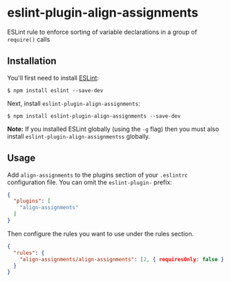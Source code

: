 # eslint-plugin-align-assignments

ESLint rule to enforce sorting of variable declarations in a group of `require()` calls

## Installation

You'll first need to install [ESLint](http://eslint.org):

```
$ npm install eslint --save-dev
```

Next, install `eslint-plugin-align-assignments`:

```
$ npm install eslint-plugin-align-assignments --save-dev
```

**Note:** If you installed ESLint globally (using the `-g` flag) then you must
also install `eslint-plugin-align-assignmentss` globally.

## Usage

Add `align-assignments` to the plugins section of your `.eslintrc` configuration
file. You can omit the `eslint-plugin-` prefix:

```json
{
  "plugins": [
    "align-assignments"
  ]
}
```


Then configure the rules you want to use under the rules section.

```json
{
  "rules": {
    "align-assignments/align-assignments": [2, { requiresOnly: false } ]
  }
}
```



